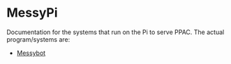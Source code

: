 # MessyPi

Documentation for the systems that run on the Pi to serve PPAC.
The actual program/systems are:
 - [Messybot](https://github.com/dantaeyoung/messybot)

